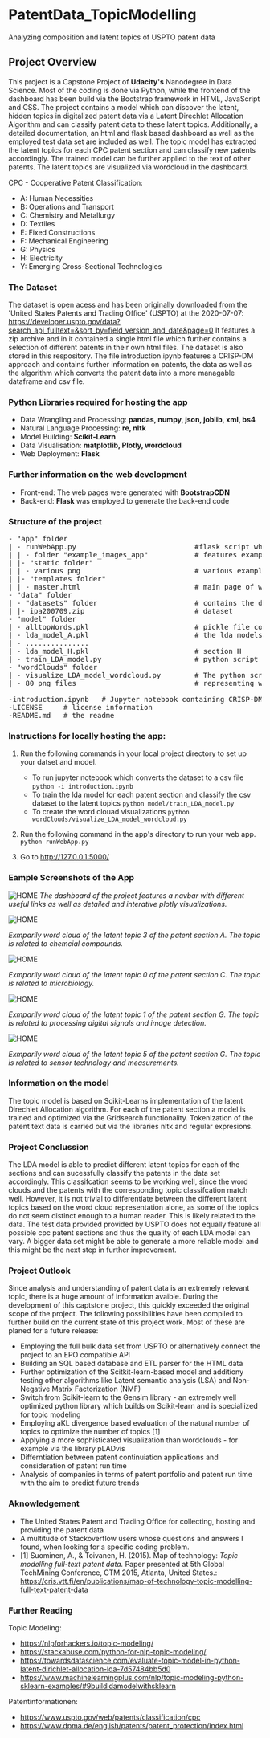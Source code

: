 # PatentData_TopicModelling
Analyzing composition and latent topics of USPTO patent data

## Project Overview

This project is a Capstone Project of **Udacity's** Nanodegree in Data Science. Most of the coding is done via Python, while the frontend of the dashboard has been build via the Bootstrap framework in HTML, JavaScript and CSS.  The project contains a model which can discover the latent, hidden topics in digitalized patent data via a Latent Direchlet Allocation Algorithm and can classify patent data to these latent topics. Additionally, a detailed documentation, an html and flask based dashboard as well as the employed test data set are included as well. The topic model has extracted the latent topics for each CPC patent section and can classify new patents accordingly. The trained model can be further applied to the text of other patents. The latent topics are visualized via wordcloud in the dashboard.

CPC - Cooperative Patent Classification:
* A: Human Necessities
* B: Operations and Transport
* C: Chemistry and Metallurgy
* D: Textiles
* E: Fixed Constructions
* F: Mechanical Engineering
* G: Physics
* H: Electricity
* Y: Emerging Cross-Sectional Technologies

### The Dataset

The dataset is open acess and has been originally downloaded from the 'United States Patents and Trading Office' (USPTO) at the 2020-07-07: 
https://developer.uspto.gov/data?search_api_fulltext=&sort_by=field_version_and_date&page=0
It features a zip archive and in it contained a single html file which further contains a selection of different patents in their own html files. The dataset is also stored in this respository.
The file introduction.ipynb features a CRISP-DM approach and contains further information on patents, the data as well as the algorithm which converts the patent data into a more managable dataframe and csv file.

### Python Libraries required for hosting the app

* Data Wrangling and Processing: **pandas, numpy, json, joblib, xml, bs4**
* Natural Language Processing: **re, nltk**
* Model Building: **Scikit-Learn**
* Data Visualisation: **matplotlib, Plotly, wordcloud**
* Web Deployment: **Flask**


### Further information on the web development

* Front-end: The web pages were generated with **BootstrapCDN**
* Back-end: **Flask** was employed to generate the back-end code


### Structure of the project

<pre>
- "app" folder
| - runWebApp.py            				#flask script which hosts the backend of the dashboard
| | - folder "example_images_app"			# features example image from the dashboard for the readme
| |- "static folder"
| | - various png							# various example word cloud representations
| |- "templates folder"
| | - master.html  							# main page of web app
- "data" folder
| - "datasets" folder  						# contains the dataset
| |- ipa200709.zip  						# dataset
- "model" folder
| - alltopWords.pkl							# pickle file contains all words and topics for visualization as word clouds via 'visualize_LDA_model_wordcloud.py '
| - lda_model_A.pkl							# the lda models for section A till
| - ...............
| - lda_model_H.pkl							# section H
| - train_LDA_model.py						# python script which loads the csv dataset, tokenizes it and trains a LDA model for each patent section. Saves models and top words for further visualization and classifies the patents to the newly discovered latent, hidden topics
- "wordClouds" folder
| - visualize_LDA_model_wordcloud.py  		# The python script which visualizes the top words of each topic
| - 80 png files							# representing word clouds for the 8 patent sections and 10 topics per patent section

-introduction.ipynb   # Jupyter notebook containing CRISP-DM approach & the xml to csv converter of the data
-LICENSE     # license information
-README.md   # the readme
</pre>

### Instructions for locally hosting the app:

1. Run the following commands in your local project directory to set up your datset and model.

    - To run jupyter notebook which converts the dataset to a csv file
        `python -i introduction.ipynb`
    - To train the lda model for each patent section and classify the csv dataset to the latent topics
        `python model/train_LDA_model.py`
	- To create the word clouad visualizations
        `python wordClouds/visualize_LDA_model_wordcloud.py`

2. Run the following command in the app's directory to run your web app.
    `python runWebApp.py`

3. Go to http://127.0.0.1:5000/



### Eample Screenshots of the App

![HOME](app/example_images_app/dashboardPreview.png)
_The dashboard of the project features a navbar with different useful links as well as detailed and interative plotly visualizations._


![HOME](wordClouds/A_Topic_3.png)

_Exmparily word cloud of the latent topic 3 of the patent section A. The topic is related to chemcial compounds._


![HOME](wordClouds/C_Topic_0.png)

_Exmparily word cloud of the latent topic 0 of the patent section C. The topic is related to microbiology._

![HOME](wordClouds/G_Topic_1.png)

_Exmparily word cloud of the latent topic 1 of the patent section G. The topic is related to processing digital signals and image detection._

![HOME](wordClouds/G_Topic_5.png)

_Exmparily word cloud of the latent topic 5 of the patent section G. The topic is related to sensor technology and measurements._

### Information on the model

The topic model is based on Scikit-Learns implementation of the latent Direchlet Allocation algorithm. 
For each of the patent section a model is trained and optimized via the Gridsearch functionality.
Tokenization of the patent text data is carried out via the libraries nltk and regular expresions.

### Project Conclussion

The LDA model is able to predict different latent topics for each of the sections and can sucessfully classify the patents in the data set accordingly.
This classifcation seems to be working well, since the word clouds and the patents with the corresponding topic classifcation match well. 
However, it is not trivial to differentiate between the different latent topics based on the word cloud representation alone, as some of the topics do not seem distinct enough to a human reader. This is likely related to the data. The test data provided provided by USPTO does not equally feature all possible cpc patent sections and thus the quality of each LDA model can vary. A bigger data set might be able to generate a more reliable model and this might be the next step in further improvement.



### Project Outlook
Since analysis and understanding of patent data is an extremely relevant topic, there is a huge amount of information avaible.  During the development of this captstone project, this quickly exceeded the original scope of the project. The following possibilities have been compiled to further build on the current state of this project work. Most of these are planed for a future release:

* Employing the full bulk data set from USPTO or alternatively connect the project to an EPO compatible API
* Building an SQL based database and ETL parser for the HTML data 
* Further optimization of the Scitkit-learn-based model and additiony testing other algorithms like Latent semantic analysis (LSA) and Non-Negative Matrix Factorization (NMF)
* Switch from Scikit-learn to the Gensim library - an extremely well optimized python library which builds on Scikit-learn and is speciallized for topic modeling
* Employing  aKL divergence based evaluation of the natural number of topics to optimize the number of topics  [1]
* Applying a more sophisticated visualization than wordclouds - for example via the library pLADvis
* Differntiation between patent continuiation applications and consideration of patent run time
* Analysis of companies in terms of patent portfolio and patent run time with the aim to predict future trends 






### Aknowledgement

* The United States Patent and Trading Office for collecting, hosting and providing the patent data
* A multitude of Stackoverflow users whose questions and answers I found, when looking for a specific coding problem.
* [1] Suominen, A., & Toivanen, H. (2015). Map of technology: _Topic modelling full-text patent data._ Paper presented at 5th Global TechMining Conference, GTM 2015, Atlanta, United States.:   https://cris.vtt.fi/en/publications/map-of-technology-topic-modelling-full-text-patent-data

### Further Reading

Topic Modeling:

* https://nlpforhackers.io/topic-modeling/
* https://stackabuse.com/python-for-nlp-topic-modeling/
* https://towardsdatascience.com/evaluate-topic-model-in-python-latent-dirichlet-allocation-lda-7d57484bb5d0
* https://www.machinelearningplus.com/nlp/topic-modeling-python-sklearn-examples/#9buildldamodelwithsklearn

Patentinformationen:

* https://www.uspto.gov/web/patents/classification/cpc
* https://www.dpma.de/english/patents/patent_protection/index.html






